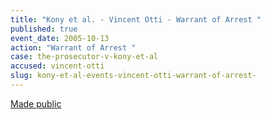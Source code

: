 ```yaml
---
title: "Kony et al. - Vincent Otti - Warrant of Arrest "
published: true
event_date: 2005-10-13
action: "Warrant of Arrest "
case: the-prosecutor-v-kony-et-al
accused: vincent-otti
slug: kony-et-al-events-vincent-otti-warrant-of-arrest-
---
```


[Made public](http://www.icc-cpi.int/iccdocs/doc/doc97189.pdf)

